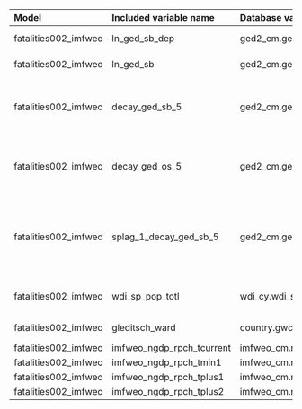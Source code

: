| Model                | Included variable name    | Database variable name        | Transformations                                                                                                                                  |
|:---------------------|:--------------------------|:------------------------------|:-------------------------------------------------------------------------------------------------------------------------------------------------|
| fatalities002_imfweo | ln_ged_sb_dep             | ged2_cm.ged_sb_best_sum_nokgi | ['missing.fill()', 'ops.ln()']                                                                                                                   |
| fatalities002_imfweo | ln_ged_sb                 | ged2_cm.ged_sb_best_sum_nokgi | ['missing.fill()', 'ops.ln()']                                                                                                                   |
| fatalities002_imfweo | decay_ged_sb_5            | ged2_cm.ged_sb_best_sum_nokgi | ['missing.replace_na()', 'temporal.decay(24)', 'temporal.time_since()', 'bool.gte(5)', 'missing.replace_na()']                                   |
| fatalities002_imfweo | decay_ged_os_5            | ged2_cm.ged_os_best_sum_nokgi | ['missing.replace_na()', 'temporal.decay(24)', 'temporal.time_since()', 'bool.gte(5)', 'missing.replace_na()']                                   |
| fatalities002_imfweo | splag_1_decay_ged_sb_5    | ged2_cm.ged_sb_best_sum_nokgi | ['missing.replace_na()', 'spatial.countrylag(1, 1, 0, 0)', 'temporal.decay(24)', 'temporal.time_since()', 'bool.gte(5)', 'missing.replace_na()'] |
| fatalities002_imfweo | wdi_sp_pop_totl           | wdi_cy.wdi_sp_pop_totl        | ['missing.fill()', 'temporal.tlag(12)', 'missing.fill()']                                                                                        |
| fatalities002_imfweo | gleditsch_ward            | country.gwcode                | ['missing.replace_na()', 'missing.fill()']                                                                                                       |
| fatalities002_imfweo | imfweo_ngdp_rpch_tcurrent | imfweo_cm.ngdp_rpch_tcurrent  | ['missing.replace_na(0)']                                                                                                                        |
| fatalities002_imfweo | imfweo_ngdp_rpch_tmin1    | imfweo_cm.ngdp_rpch_tmin1     | ['missing.replace_na(0)']                                                                                                                        |
| fatalities002_imfweo | imfweo_ngdp_rpch_tplus1   | imfweo_cm.ngdp_rpch_tplus1    | ['missing.replace_na(0)']                                                                                                                        |
| fatalities002_imfweo | imfweo_ngdp_rpch_tplus2   | imfweo_cm.ngdp_rpch_tplus2    | ['missing.replace_na(0)']                                                                                                                        |